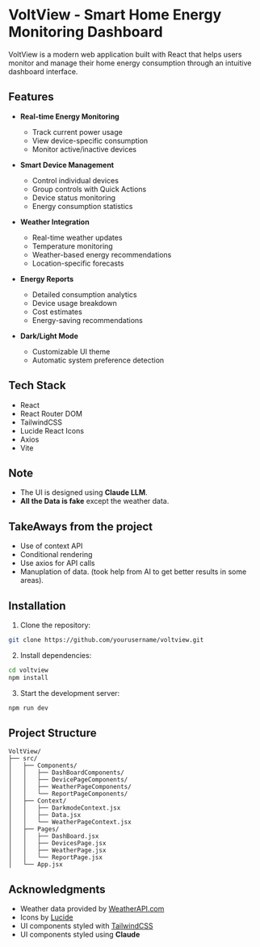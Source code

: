 # VoltView - Smart Home Energy Monitoring Dashboard

VoltView is a modern web application built with React that helps users monitor and manage their home energy consumption through an intuitive dashboard interface.

## Features

- **Real-time Energy Monitoring**
  - Track current power usage
  - View device-specific consumption
  - Monitor active/inactive devices

- **Smart Device Management**
  - Control individual devices
  - Group controls with Quick Actions
  - Device status monitoring
  - Energy consumption statistics

- **Weather Integration**
  - Real-time weather updates
  - Temperature monitoring
  - Weather-based energy recommendations
  - Location-specific forecasts

- **Energy Reports**
  - Detailed consumption analytics
  - Device usage breakdown
  - Cost estimates
  - Energy-saving recommendations

- **Dark/Light Mode**
  - Customizable UI theme
  - Automatic system preference detection

## Tech Stack

- React 
- React Router DOM
- TailwindCSS
- Lucide React Icons
- Axios
- Vite

## Note 
- The UI is designed using **Claude LLM**.
- **All the Data is fake** except the weather data.

## TakeAways from the project
- Use of context API
- Conditional rendering
- Use axios for API calls
- Manuplation of data. (took help from AI to get better results in some areas).



## Installation

1. Clone the repository:
```bash
git clone https://github.com/yourusername/voltview.git
```

2. Install dependencies:
```bash
cd voltview
npm install
```

3. Start the development server:
```bash
npm run dev
```

## Project Structure

```
VoltView/
├── src/
│   ├── Components/
│   │   ├── DashBoardComponents/
│   │   ├── DevicePageComponents/
│   │   ├── WeatherPageComponents/
│   │   └── ReportPageComponents/
│   ├── Context/
│   │   ├── DarkmodeContext.jsx
│   │   ├── Data.jsx
│   │   └── WeatherPageContext.jsx
│   ├── Pages/
│   │   ├── DashBoard.jsx
│   │   ├── DevicesPage.jsx
│   │   ├── WeatherPage.jsx
│   │   └── ReportPage.jsx
│   └── App.jsx
```

## Acknowledgments

- Weather data provided by [WeatherAPI.com](https://www.weatherapi.com/)
- Icons by [Lucide](https://lucide.dev/)
- UI components styled with [TailwindCSS](https://tailwindcss.com/)
- UI components styled using **Claude**



